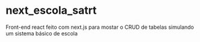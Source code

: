 # next_escola_satrt
Front-end react feito com next.js para mostar o CRUD de tabelas simulando um sistema básico de escola
